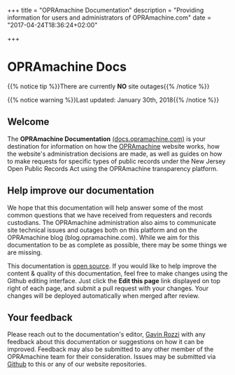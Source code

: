 +++
title = "OPRAmachine Documentation"
description = "Providing information for users and administrators of OPRAmachine.com"
date = "2017-04-24T18:36:24+02:00"

+++
# OPRAmachine Docs
{{% notice tip %}}There are currently **NO** site outages{{% /notice %}}

{{% notice warning %}}Last updated: January 30th, 2018{{% /notice %}}

## Welcome
The **OPRAmachine Documentation** [(docs.opramachine.com)](https://docs.opramachine.com/) is your destination for information on how the [OPRAmachine](https://opramachine.com/) website works, how the website's administration decisions are made, as well as guides on how to make requests for specific types of public records under the New Jersey Open Public Records Act using the OPRAmachine transparency platform.

## Help improve our documentation
We hope that this documentation will help answer some of the most common questions that we have received from requesters and records custodians. The OPRAmachine administration also aims to communicate site technical issues and outages both on this platform and on the OPRAmachine blog (blog.opramachine.com).
While we aim for this documentation to be as complete as possible, there may be some things we are missing.

This documentation is [open source](https://github.com/gavinrozzi/opramachine-docs/). If you would like to help improve the content & quality of this documentation, feel free to make changes using the Github editing interface. Just click the **Edit this page** link displayed on top right of each page, and submit a pull request with your changes. Your changes will be deployed automatically when merged after review.

## Your feedback
Please reach out to the documentation's editor, [Gavin Rozzi](https://www.gavinrozzi.com) with any feedback about this documentation or suggestions on how it can be improved. Feedback may also be submitted to any other member of the OPRAmachine team for their consideration. Issues may be submitted via [Github](https://github.com/gavinrozzi/opramachine-docs/issues) to this or any of our website repositories.

